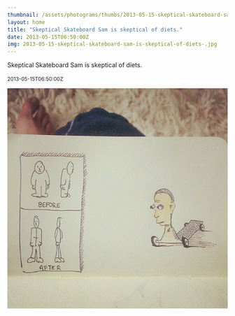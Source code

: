 ```yaml
---
thumbnail: /assets/photograms/thumbs/2013-05-15-skeptical-skateboard-sam-is-skeptical-of-diets-.jpg
layout: home
title: "Skeptical Skateboard Sam is skeptical of diets."
date: 2013-05-15T06:50:00Z
img: 2013-05-15-skeptical-skateboard-sam-is-skeptical-of-diets-.jpg
---
```


Skeptical Skateboard Sam is skeptical of diets.

<small>2013-05-15T06:50:00Z</small>

![Skeptical Skateboard Sam is skeptical of diets.](2013-05-15-skeptical-skateboard-sam-is-skeptical-of-diets-.jpg)
